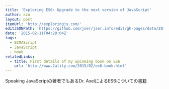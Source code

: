 ```yaml
---
title: 'Exploring ES6: Upgrade to the next version of JavaScript'
author: azu
layout: post
itemUrl: 'http://exploringjs.com/'
editJSONPath: 'https://github.com/jser/jser.info/edit/gh-pages/data/2015/02/index.json'
date: '2015-02-11T04:28:04Z'
tags:
  - ECMAScript
  - JavaScript
  - book
relatedLinks:
  - title: First details of my upcoming book on ES6
    url: 'http://www.2ality.com/2015/02/es6-book.html'
---
```

Speaking JavaScriptの著者でもあるDr. AxelによるES6についての書籍
